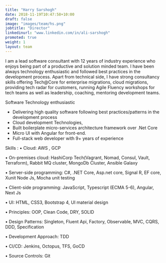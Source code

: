 ```yaml
---
title: "Harry Sarshogh"
date: 2018-11-19T10:47:58+10:00
draft: false
image: "images/team/hs.png"
jobtitle: "Director"
linkedinurl: "www.linkedin.com/in/ali-sarshogh"
promoted: true
weight: 1
layout: team
---
```


I am a lead software consultant with 12 years of industry experience who enjoys being part of a productive and solution minded team. I have been always technology enthusiastic and followed best practices in the development process. Apart from technical side, I have strong consultancy skills offering Tech@Core for enterprise migrations, cloud migrations, providing tech radar for customers, running Agile Fluency workshops for tech teams as well as leadership, coaching, mentoring development teams.

Software Technology enthusiastic
- Delivering high quality software following best practices/patterns in the development process
- Cloud development Technologies,
- Built boilerplate micro-services architecture framework over .Net Core
- Micro UI with Angular for front-end.
- Full-stack web developer with 9+ years of experience

Skills :
• Cloud:
AWS , GCP

• On-premises cloud:
HashiCorp Tech(Vagrant, Nomad, Consul, Vault, Terraform), Rabbit MQ cluster, MongoDb Cluster, Ansible Galaxy

• Server-side programming:
C#, .NET Core, Asp.net core, Signal R, EF core, Xunit
Node Js, Mocha unit testing

• Client-side programming:
JavaScript, Typescript (ECMA 5-6), Angular, Next Js

• UI:
HTML, CSS3, Bootstrap 4, UI material design

• Principles:
OOP, Clean Code, DRY, SOLID

• Design Patterns:
Singleton, Fluent Api, Factory, Observable, MVC, CQRS, DDD, Specification

• Development Approach:
TDD

• CI/CD:
Jenkins, Octopus, TFS, GoCD

• Source Controls:
Git
